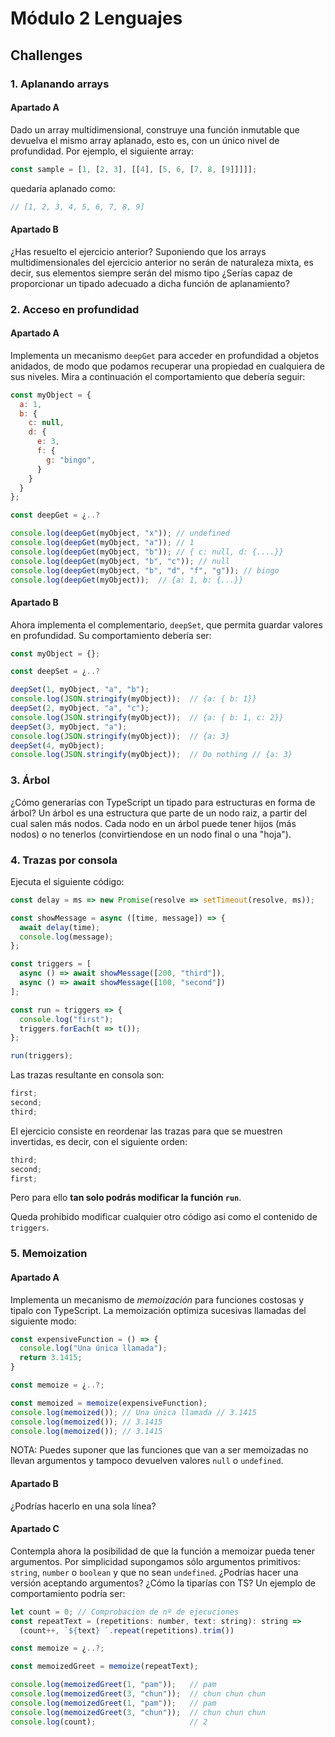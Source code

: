 # Módulo 2 Lenguajes

## Challenges

### 1. Aplanando arrays

#### Apartado A

Dado un array multidimensional, construye una función inmutable que devuelva el mismo array aplanado, esto es, con un único nivel de profundidad. Por ejemplo, el siguiente array:

```js
const sample = [1, [2, 3], [[4], [5, 6, [7, 8, [9]]]]];
```

quedaría aplanado como:

```js
// [1, 2, 3, 4, 5, 6, 7, 8, 9]
```

#### Apartado B

¿Has resuelto el ejercicio anterior? Suponiendo que los arrays multidimensionales del ejercicio anterior no serán de naturaleza mixta, es decir, sus elementos siempre serán del mismo tipo ¿Serías capaz de proporcionar un tipado adecuado a dicha función de aplanamiento?

### 2. Acceso en profundidad

#### Apartado A

Implementa un mecanismo `deepGet` para acceder en profundidad a objetos anidados, de modo que podamos recuperar una propiedad en cualquiera de sus niveles. Mira a continuación el comportamiento que debería seguir:

```js
const myObject = {
  a: 1,
  b: {
    c: null,
    d: {
      e: 3,
      f: {
        g: "bingo",
      }
    }
  }
};

const deepGet = ¿..?

console.log(deepGet(myObject, "x")); // undefined
console.log(deepGet(myObject, "a")); // 1
console.log(deepGet(myObject, "b")); // { c: null, d: {....}}
console.log(deepGet(myObject, "b", "c")); // null
console.log(deepGet(myObject, "b", "d", "f", "g")); // bingo
console.log(deepGet(myObject));  // {a: 1, b: {...}}
```

#### Apartado B

Ahora implementa el complementario, `deepSet`, que permita guardar valores en profundidad. Su comportamiento debería ser:

```js
const myObject = {};

const deepSet = ¿..?

deepSet(1, myObject, "a", "b");
console.log(JSON.stringify(myObject));  // {a: { b: 1}}
deepSet(2, myObject, "a", "c");
console.log(JSON.stringify(myObject));  // {a: { b: 1, c: 2}}
deepSet(3, myObject, "a");
console.log(JSON.stringify(myObject));  // {a: 3}
deepSet(4, myObject);
console.log(JSON.stringify(myObject));  // Do nothing // {a: 3}
```

### 3. Árbol

¿Cómo generarías con TypeScript un tipado para estructuras en forma de árbol? Un árbol es una estructura que parte de un nodo raiz, a partir del cual salen más nodos. Cada nodo en un árbol puede tener hijos (más nodos) o no tenerlos (convirtiendose en un nodo final o una "hoja").

### 4. Trazas por consola

Ejecuta el siguiente código:

```js
const delay = ms => new Promise(resolve => setTimeout(resolve, ms));

const showMessage = async ([time, message]) => {
  await delay(time);
  console.log(message);
};

const triggers = [
  async () => await showMessage([200, "third"]),
  async () => await showMessage([100, "second"])
];

const run = triggers => {
  console.log("first");
  triggers.forEach(t => t());
};

run(triggers);
```

Las trazas resultante en consola son:

```js
first;
second;
third;
```

El ejercicio consiste en reordenar las trazas para que se muestren invertidas, es decir, con el siguiente orden:

```js
third;
second;
first;
```

Pero para ello **tan solo podrás modificar la función `run`**.

Queda prohibido modificar cualquier otro código asi como el contenido de `triggers`.

### 5. Memoization

#### Apartado A

Implementa un mecanismo de *memoización* para funciones costosas y tipalo con TypeScript. La memoización optimiza sucesivas llamadas del siguiente modo:

```js
const expensiveFunction = () => {
  console.log("Una única llamada");
  return 3.1415;
}

const memoize = ¿..?;

const memoized = memoize(expensiveFunction);
console.log(memoized()); // Una única llamada // 3.1415
console.log(memoized()); // 3.1415
console.log(memoized()); // 3.1415
```

NOTA: Puedes suponer que las funciones que van a ser memoizadas no llevan argumentos y tampoco devuelven valores `null` o `undefined`.

#### Apartado B

¿Podrías hacerlo en una sola línea?

#### Apartado C

Contempla ahora la posibilidad de que la función a memoizar pueda tener argumentos. Por simplicidad supongamos sólo argumentos primitivos: `string`, `number` o `boolean` y que no sean `undefined`. ¿Podrías hacer una versión aceptando argumentos? ¿Cómo la tiparías con TS? Un ejemplo de comportamiento podría ser:

```js
let count = 0; // Comprobacion de nº de ejecuciones
const repeatText = (repetitions: number, text: string): string =>
  (count++, `${text} `.repeat(repetitions).trim())

const memoize = ¿..?;

const memoizedGreet = memoize(repeatText);

console.log(memoizedGreet(1, "pam"));   // pam
console.log(memoizedGreet(3, "chun"));  // chun chun chun
console.log(memoizedGreet(1, "pam"));   // pam
console.log(memoizedGreet(3, "chun"));  // chun chun chun
console.log(count);                     // 2
```
